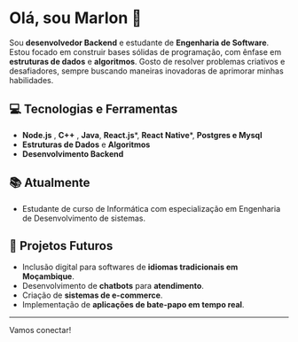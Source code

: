 # Olá, sou Marlon 👋

Sou **desenvolvedor Backend** e estudante de **Engenharia de Software**. Estou focado em construir bases sólidas de programação, com ênfase em **estruturas de dados** e **algoritmos**. Gosto de resolver problemas criativos e desafiadores, sempre buscando maneiras inovadoras de aprimorar minhas habilidades.

## 💻 Tecnologias e Ferramentas
- **Node.js** , **C++** , **Java**, **React.js***, **React Native***, **Postgres e Mysql**
- **Estruturas de Dados** e **Algoritmos**
- **Desenvolvimento Backend**

## 📚 Atualmente
- Estudante de curso de Informática com especialização em Engenharia de Desenvolvimento de sistemas.

## 🎯 Projetos Futuros
- Inclusão digital para softwares de **idiomas tradicionais em Moçambique**.
- Desenvolvimento de **chatbots** para **atendimento**.
- Criação de **sistemas de e-commerce**.
- Implementação de **aplicações de bate-papo em tempo real**.

---

Vamos conectar! 



<!---
Marlon200530/Marlon200530 is a ✨ special ✨ repository because its `README.md` (this file) appears on your GitHub profile.
You can click the Preview link to take a look at your changes.
--->
